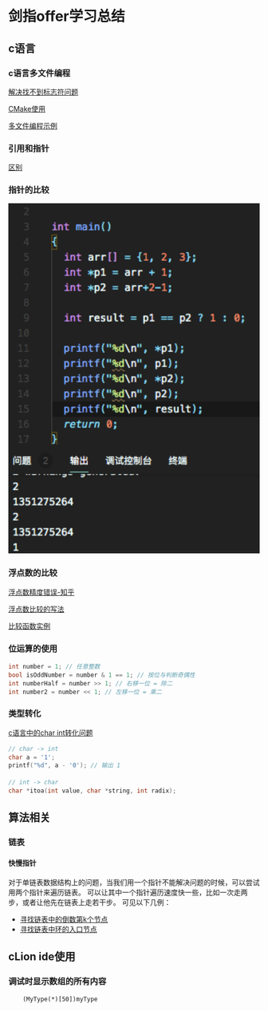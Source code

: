 # 剑指offer学习总结

## c语言

### c语言多文件编程

[解决找不到标志符问题](https://stackoverflow.com/questions/58840157/how-to-fix-undefined-symbols-for-architecture-x86-64-in-c)

[CMake使用](https://blog.csdn.net/u012150179/article/details/17852273)

[多文件编程示例](https://blog.csdn.net/candcplusplus/article/details/7317472)

### 引用和指针

[区别](https://blog.csdn.net/boy_of_god/article/details/81022316)

### 指针的比较

![指针比较示例](./picture4md/WeChat25df795e9045d90d2a91e529e38bc547.png)

### 浮点数的比较

[浮点数精度错误-知乎](https://www.zhihu.com/question/21175703)

[浮点数比较的写法](https://blog.csdn.net/jk110333/article/details/8902707)

[比较函数实例](./lib/doubleNumberEqual.h)

### 位运算的使用

```c
int number = 1; // 任意整数
bool isOddNumber = number & 1 == 1; // 按位与判断奇偶性
int numberHalf = number >> 1; // 右移一位 = 除二
int number2 = number << 1; // 左移一位 = 乘二
```

### 类型转化

[c语言中的char int转化问题](https://blog.csdn.net/mkc1989/article/details/39085711)

```c
// char -> int
char a = '1';
printf("%d", a - '0'); // 输出 1

// int -> char
char *itoa(int value, char *string, int radix);
```

## 算法相关

### 链表

#### 快慢指针

对于单链表数据结构上的问题，当我们用一个指针不能解决问题的时候，可以尝试用两个指针来遍历链表。
可以让其中一个指针遍历速度快一些，比如一次走两步，或者让他先在链表上走若干步。
可见以下几例：
 - [寻找链表中的倒数第k个节点](./cp3/findKthToTail.c)
 - [寻找链表中环的入口节点](./cp3/findEntryNodeOfLoop.c)

## cLion ide使用

### 调试时显示数组的所有内容

```shell script
    (MyType(*)[50])myType
```